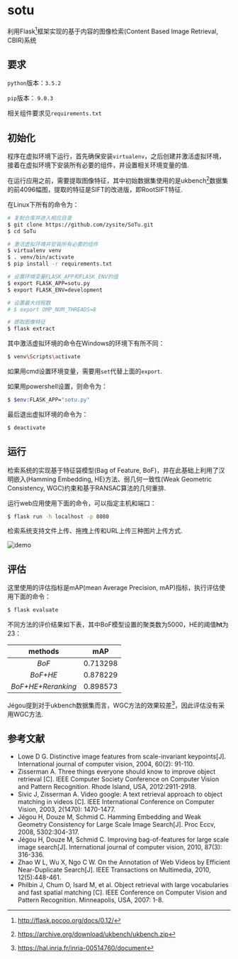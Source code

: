 # sotu

利用Flask[^1]框架实现的基于内容的图像检索(Content Based Image Retrieval, CBIR)系统

## 要求

`python`版本：`3.5.2`

`pip`版本： `9.0.3`

相关组件要求见`requirements.txt`

## 初始化

程序在虚拟环境下运行，首先确保安装`virtualenv`，之后创建并激活虚拟环境，接着在虚拟环境下安装所有必要的组件，并设置相关环境变量的值.

在运行应用之前，需要提取图像特征，其中初始数据集使用的是ukbench[^2]数据集的前4096幅图，提取的特征是SIFT的改进版，即RootSIFT特征.

在Linux下所有的命令为： 

```sh
# 复制仓库并进入相应目录
$ git clone https://github.com/zysite/SoTu.git
$ cd SoTu

# 激活虚拟环境并安装所有必要的组件
$ virtualenv venv
$ . venv/bin/activate
$ pip install -r requirements.txt

# 设置环境变量FLASK_APP和FLASK_ENV的值
$ export FLASK_APP=sotu.py
$ export FLASK_ENV=development

# 设置最大线程数
# $ export OMP_NUM_THREADS=8

# 提取图像特征
$ flask extract
```

其中激活虚拟环境的命令在Windows的环境下有所不同：

```sh
$ venv\Scripts\activate
```

如果用cmd设置环境变量，需要用`set`代替上面的`export`. 

如果用powershell设置，则命令为：

```sh
$ $env:FLASK_APP="sotu.py"
```

最后退出虚拟环境的命令为：

```sh
$ deactivate
```

## 运行

检索系统的实现基于特征袋模型(Bag of Feature, BoF)，并在此基础上利用了汉明嵌入(Hamming Embedding, HE)方法、弱几何一致性(Weak Geometric Consistency, WGC)约束和基于RANSAC算法的几何重排.

运行web应用使用下面的命令，可以指定主机和端口：

```sh
$ flask run -h localhost -p 8080
```

检索系统支持文件上传、拖拽上传和URL上传三种图片上传方式.

![demo](app/static/img/demo.gif)

## 评估

这里使用的评估指标是mAP(mean Average Precision, mAP)指标，执行评估使用下面的命令：

```sh
$ flask evaluate
```

不同方法的评价结果如下表，其中BoF模型设置的聚类数为5000，HE的阈值**ht**为23：

| methods            | mAP      |
| :----------------: | :------: |
| *BoF*              | 0.713298 |
| *BoF+HE*           | 0.878229 |
| *BoF+HE+Reranking* | 0.898573 |

Jégou提到对于ukbench数据集而言，WGC方法的效果较差[^3]，因此评估没有采用WGC方法.

## 参考文献

* Lowe D G. Distinctive image features from scale-invariant keypoints[J]. International journal of computer vision, 2004, 60(2): 91-110.
* Zisserman A. Three things everyone should know to improve object retrieval [C]. IEEE Computer Society Conference on Computer Vision and Pattern Recognition. Rhode Island, USA, 2012:2911-2918.
* Sivic J, Zisserman A. Video google: A text retrieval approach to object matching in videos [C]. IEEE International Conference on Computer Vision, 2003, 2(1470): 1470-1477.
* Jégou H, Douze M, Schmid C. Hamming Embedding and Weak Geometry Consistency for Large Scale Image Search[J]. Proc Eccv, 2008, 5302:304-317. 
* Jégou H, Douze M, Schmid C. Improving bag-of-features for large scale image search[J]. International journal of computer vision, 2010, 87(3): 316-336. 
* Zhao W L, Wu X, Ngo C W. On the Annotation of Web Videos by Efficient Near-Duplicate Search[J]. IEEE Transactions on Multimedia, 2010, 12(5):448-461.
* Philbin J, Chum O, Isard M, et al. Object retrieval with large vocabularies and fast spatial matching [C]. IEEE Conference on Computer Vision and Pattern Recognition. Minneapolis, USA, 2007: 1-8.



[^1]: http://flask.pocoo.org/docs/0.12/
[^2]: https://archive.org/download/ukbench/ukbench.zip
[^3]: https://hal.inria.fr/inria-00514760/document

